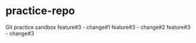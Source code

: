 # practice-repo
Git practice sandbox
feature#3 - change#1
feature#3 - change#2
feature#3 - change#3
